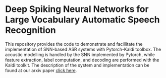 # Deep Spiking Neural Networks for Large Vocabulary Automatic Speech Recognition
This repository provides the code to demonstrate and facillitate the implementation of SNN-based ASR systems with Pytorch-Kaldi toolbox. The acoustic modelling is handled by the SNN implemented by Pytorch, while feature extraction, label computation, and decoding are performed with the Kaldi toolkit. The description of the system and implementation can be found at our arxiv paper [click here](https://arxiv.org/abs/1911.08373).
